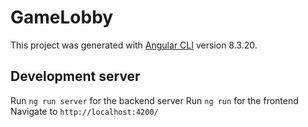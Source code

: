 # GameLobby

This project was generated with [Angular CLI](https://github.com/angular/angular-cli) version 8.3.20.

## Development server

Run `ng run server` for the backend server
Run `ng run` for the frontend
Navigate to `http://localhost:4200/`